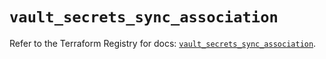 # `vault_secrets_sync_association`

Refer to the Terraform Registry for docs: [`vault_secrets_sync_association`](https://registry.terraform.io/providers/hashicorp/vault/3.25.0/docs/resources/secrets_sync_association).
